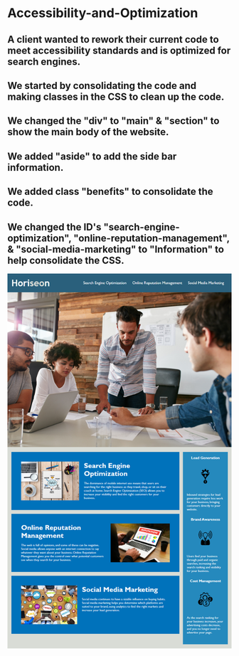 # Accessibility-and-Optimization

 ## A client wanted to rework their current code to meet accessibility standards and is optimized for search engines. 

 ## We started by consolidating the code and making classes in the CSS to clean up the code.

 ## We changed the "div" to "main" & "section" to show the main body of the website.

 ## We added "aside" to add the side bar information.

 ## We added class "benefits" to consolidate the code.

 ## We changed the ID's "search-engine-optimization", "online-reputation-management", & "social-media-marketing" to "Information" to help consolidate the CSS.

![Screenshot](./assets/images/homework.png)


